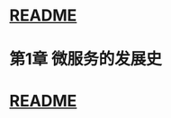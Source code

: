 

# [README](../README.md "回到 README")

# 第1章 微服务的发展史










# [README](../README.md "回到 README")